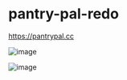 # pantry-pal-redo

https://pantrypal.cc

![image](https://github.com/ChrisMikhail/pantry-pal-redo/assets/112285076/25aa7bed-a393-48a0-930a-6e814c8e43f5)

![image](https://github.com/ChrisMikhail/pantry-pal-redo/assets/112285076/189392f9-be2c-4e59-9770-365fc43c2da1)

